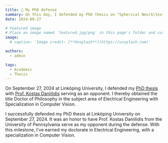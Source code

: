 ```yaml
---
title: 🎉 My PhD defense
summary: On this day, I defended my PhD thesis on "Spherical Neur$\text{O}(n)$s for Geometric Deep Learning"!
date: 2024-09-27

# Featured image
# Place an image named `featured.jpg/png` in this page's folder and customize its options here.
image:
  # caption: 'Image credit: [**Unsplash**](https://unsplash.com)'

authors:
  - admin

tags:
  - Academic
  - Thesis
---
```


On September 27, 2024 at Linköping University, I defended my [PhD thesis](/./phd_thesis/) with [Prof. Kostas Daniilidis](https://www.cis.upenn.edu/~kostas/) serving as an opponent.
I thereby obtained the title Doctor of Philosophy in the subject area of Electrical Engineering with Specialization in Computer Vision.

I successfully defended my PhD thesis at Linköping University on September 27, 2024. It was an honor to have Prof. Kostas Daniilidis from the University of Pennsylvania serve as my opponent during the defense. With this milestone, I've earned my doctorate in Electrical Engineering, with a specialization in Computer Vision.